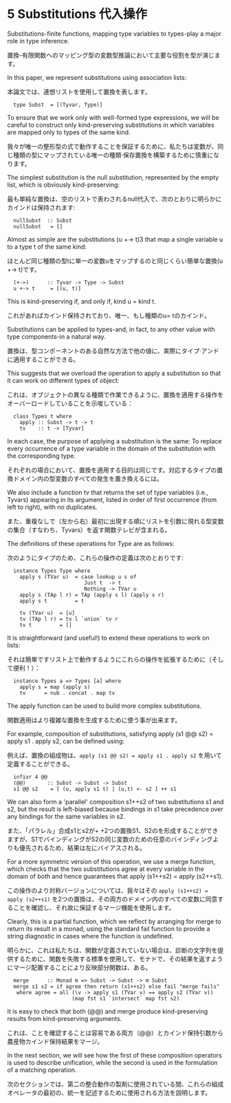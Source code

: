 # 5  Substitutions 代入操作

Substitutions-finite functions, mapping type variables to types-play a major role in type inference.

置換-有限関数へのマッピング型の変数型推論において主要な役割を型が演じます。

In this paper, we represent substitutions using association lists:

本論文では、連想リストを使用して置換を表します。

	  type Subst  = [(Tyvar, Type)]

To ensure that we work only with well-formed type expressions, we will be careful to construct only kind-preserving substitutions in which variables are mapped only to types of the same kind.

我々が唯一の整形型の式で動作することを保証するために、私たちは変数が、同じ種類の型にマップされている唯一の種類·保存置換を構築するために慎重になります。

The simplest substitution is the null substitution, represented by the empty list, which is obviously kind-preserving:

最も単純な置換は、空のリストで表わされるnull代入で、次のとおりに明らかにカインドは保持されます:

	  nullSubst  :: Subst
	  nullSubst   = []

Almost as simple are the substitutions (u +-> t)3 that map a single variable u to a type t of the same kind:

ほとんど同じ種類の型tに単一の変数uをマップするのと同じくらい簡単な置換(u +-> t)です。

	  (+->)      :: Tyvar -> Type -> Subst
	  u +-> t     = [(u, t)]

This is kind-preserving if, and only if, kind u = kind t.

これがあればカインド保持されており、唯一、もし種類のu= tのカインド。


Substitutions can be applied to types-and, in fact, to any other value with type components-in a natural way.

置換は、型コンポーネントのある自然な方法で他の値に、実際にタイプ·アンドに適用することができる。

This suggests that we overload the operation to apply a substitution so that it can work on different types of object:

これは、オブジェクトの異なる種類で作業できるように、置換を適用する操作をオーバーロードしていることを示唆している：

	  class Types t where
	    apply :: Subst -> t -> t
	    tv    :: t -> [Tyvar]

In each case, the purpose of applying a substitution is the same: To replace every occurrence of a type variable in the domain of the substitution with the corresponding type.

それぞれの場合において、置換を適用する目的は同じです。対応するタイプの置換ドメイン内の型変数のすべての発生を置き換えるには。


We also include a function tv that returns the set of type variables (i.e., Tyvars) appearing in its argument, listed in order of first occurrence (from left to right), with no duplicates.

また、重複なし​​で（左から右）最初に出現する順にリストを引数に現れる型変数の集合（すなわち、Tyvars）を返す関数テレビが含まれる。

The definitions of these operations for Type are as follows:

次のようにタイプのため、これらの操作の定義は次のとおりです:


	  instance Types Type where
	    apply s (TVar u)  = case lookup u s of
	                         Just t  -> t
	                         Nothing -> TVar u
	    apply s (TAp l r) = TAp (apply s l) (apply s r)
	    apply s t         = t

	    tv (TVar u)  = [u]
	    tv (TAp l r) = tv l `union` tv r
	    tv t         = []

It is straightforward (and useful!) to extend these operations to work on lists:

それは簡単ですリスト上で動作するようにこれらの操作を拡張するために（そして便利！）：


	  instance Types a => Types [a] where
	    apply s = map (apply s)
	    tv      = nub . concat . map tv

The apply function can be used to build more complex substitutions.

関数適用はより複雑な置換を生成するために使う事が出来ます。

For example, composition of substitutions, satisfying apply (s1 @@ s2) = apply s1 . apply s2, can be defined using:

例えば、置換の組成物は、`apply (s1 @@ s2) = apply s1 . apply s2` を用いて定義することができる。


	  infixr 4 @@
	  (@@)       :: Subst -> Subst -> Subst
	  s1 @@ s2    = [ (u, apply s1 t) | (u,t) <- s2 ] ++ s1

We can also form a 'parallel' composition s1++s2 of two substitutions s1 and s2, but the result is left-biased because bindings in s1 take precedence over any bindings for the same variables in s2.

また、「パラレル」合成s1とs2が+ +2つの置換S1、S2のを形成することができますが、S1でバインディングがS2の同じ変数のための任意のバインディングよりも優先されるため、結果は左にバイアスされる。

For a more symmetric version of this operation, we use a merge function, which checks that the two substitutions agree at every variable in the domain of both and hence guarantees that apply (s1++s2) = apply (s2++s1).

この操作のより対称バージョンについては、我々はその `apply (s1++s2) = apply (s2++s1)` を2つの置換は、その両方のドメイン内のすべての変数に同意することを確認し、それ故に保証するマージ機能を使用します。

Clearly, this is a partial function, which we reflect by arranging for merge to return its result in a monad, using the standard fail function to provide a string diagnostic in cases where the function is undefined.

明らかに、これは私たちは、関数が定義されていない場合は、診断の文字列を提供するために、関数を失敗する標準を使用して、モナドで、その結果を返すようにマージ配置することにより反映部分関数は、ある。


	  merge      :: Monad m => Subst -> Subst -> m Subst
	  merge s1 s2 = if agree then return (s1++s2) else fail "merge fails"
	   where agree = all (\v -> apply s1 (TVar v) == apply s2 (TVar v))
	                     (map fst s1 `intersect` map fst s2)

It is easy to check that both (@@) and merge produce kind-preserving results from kind-preserving arguments.

これは、ことを確認することは容易である両方（@@）とカインド保持引数から農産物カインド保持結果をマージ。

In the next section, we will see how the first of these composition operators is used to describe unification, while the second is used in the formulation of a matching operation.

次のセクションでは、第二の整合動作の製剤に使用されている間、これらの組成オペレータの最初の、統一を記述するために使用される方法を説明します。
